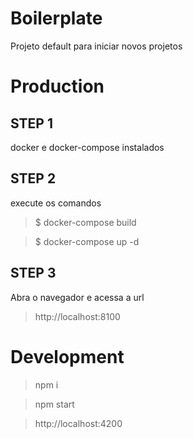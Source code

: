 # Boilerplate

Projeto default para iniciar novos projetos

# Production

## STEP 1

docker e docker-compose instalados

## STEP 2

execute os comandos

> $ docker-compose build

> $ docker-compose up -d

## STEP 3

Abra o navegador e acessa a url

> http://localhost:8100

# Development

> npm i

> npm start

> http://localhost:4200

